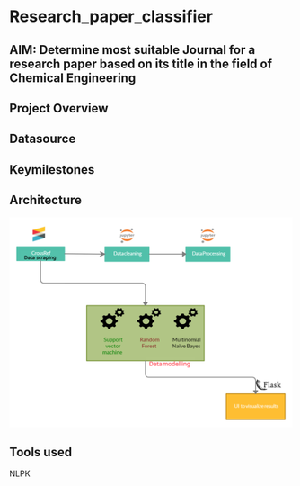 # Research_paper_classifier

## AIM: Determine most suitable Journal for a research paper based on its title in the field of Chemical Engineering

## Project Overview


## Datasource

## Keymilestones

## Architecture

![Architecture](https://github.com/Olayile/Research_paper_classifier/blob/master/Architecture.jpg)

## Tools used
NLPK
